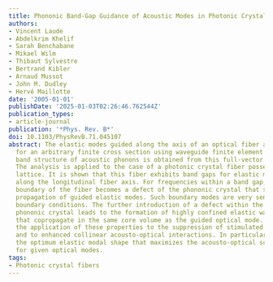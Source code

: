 ```yaml
---
title: Phononic Band-Gap Guidance of Acoustic Modes in Photonic Crystal Fibers
authors:
- Vincent Laude
- Abdelkrim Khelif
- Sarah Benchabane
- Mikael Wilm
- Thibaut Sylvestre
- Bertrand Kibler
- Arnaud Mussot
- John M. Dudley
- Hervé Maillotte
date: '2005-01-01'
publishDate: '2025-01-03T02:26:46.762544Z'
publication_types:
- article-journal
publication: '*Phys. Rev. B*'
doi: 10.1103/PhysRevB.71.045107
abstract: The elastic modes guided along the axis of an optical fiber are obtained
  for an arbitrary finite cross section using waveguide finite element analysis. The
  band structure of acoustic phonons is obtained from this full-vector computation.
  The analysis is applied to the case of a photonic crystal fiber possessing a honeycomb
  lattice. It is shown that this fiber exhibits band gaps for elastic modes propagating
  along the longitudinal fiber axis. For frequencies within a band gap, the external
  boundary of the fiber becomes a defect of the phononic crystal that supports the
  propagation of guided elastic modes. Such boundary modes are very sensitive to the
  boundary conditions. The further introduction of a defect within the two-dimensional
  phononic crystal leads to the formation of highly confined elastic waveguide modes
  that copropagate in the same core volume as the guided optical mode. We consider
  the application of these properties to the suppression of stimulated Brillouin scattering
  and to enhanced collinear acousto-optical interactions. In particular, we obtain
  the optimum elastic modal shape that maximizes the acousto-optical scattering coefficient
  for given optical modes.
tags:
- Photonic crystal fibers
---
```

